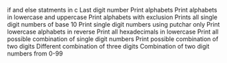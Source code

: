 if and else statments in c
Last digit number
Print alphabets
Print alphabets in lowercase and uppercase
Print alphabets with exclusion
Prints all single digit numbers of base 10
Print single digit numbers using putchar only
Print lowercase alphabets in reverse
Print all hexadecimals in lowercase
Print all possible combination of single digit numbers
Print possible combination of two digits
Different combination of three digits
Combination of two digit numbers from 0-99

